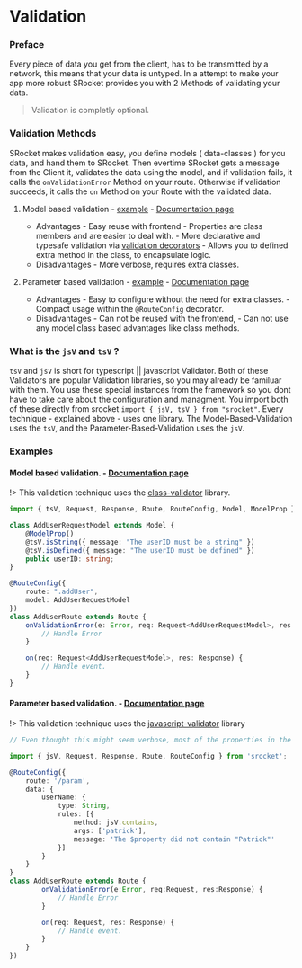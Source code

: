 # Validation

### Preface

Every piece of data you get from the client, has to be transmitted by a network, this means that your data is untyped.
In a attempt to make your app more robust SRocket provides you with 2 Methods of validating your data.

> Validation is completly optional.

### Validation Methods

SRocket makes validation easy, you define models ( data-classes ) for you data, and hand them to SRocket.
Then evertime SRocket gets a message from the Client it, validates the data using the model, and if validation fails, it calls the `onValidationError`
Method on your route. Otherwise if validation succeeds, it calls the `on` Method on your Route with the validated data.

1.  Model based validation - [example](/validation?id=model-based-validation) - [Documentation page](/model-validation)

    *   Advantages - Easy reuse with frontend - Properties are class members and are easier to deal with. - More declarative and typesafe validation via [validation decorators](https://www.npmjs.com/package/validator.ts) - Allows you to defined extra method in the class, to encapsulate logic.
    *   Disadvantages - More verbose, requires extra classes.

2.  Parameter based validation - [example](/validation?id=parameter-based-validation) - [Documentation page](/parameter-validation)
    *   Advantages - Easy to configure without the need for extra classes. - Compact usage within the `@RouteConfig` decorator.
    *   Disadvantages - Can not be reused with the frontend, - Can not use any model class based advantages like class methods.

### What is the `jsV` and `tsV` ?

`tsV` and `jsV` is short for typescript || javascript Validator. Both of these Validators are popular Validation libraries, so you may already
be familuar with them. You use these special instances from the framework so you dont have to take care about the configuration and managment.
You import both of these directly from srocket `import { jsV, tsV } from "srocket"`.
Every technique - explained above - uses one library. The Model-Based-Validation uses the `tsV`, and the Parameter-Based-Validation uses the `jsV`.

### Examples

#### Model based validation. - [Documentation page](/model-validation)

!> This validation technique uses the [class-validator](https://github.com/typestack/class-validator) library.

```ts
import { tsV, Request, Response, Route, RouteConfig, Model, ModelProp } from "srocket";

class AddUserRequestModel extends Model {
	@ModelProp()
	@tsV.isString({ message: "The userID must be a string" })
	@tsV.isDefined({ message: "The userID must be defined" })
	public userID: string;
}

@RouteConfig({
	route: ".addUser",
	model: AddUserRequestModel
})
class AddUserRoute extends Route {
	onValidationError(e: Error, req: Request<AddUserRequestModel>, res: Response) {
		// Handle Error
	}

	on(req: Request<AddUserRequestModel>, res: Response) {
		// Handle event.
	}
}
```

#### Parameter based validation. - [Documentation page](/parameter-validation)

!> This validation technique uses the [javascript-validator](https://github.com/chriso/validator.js) library

```ts
// Even thought this might seem verbose, most of the properties in the data object are optional.

import { jsV, Request, Response, Route, RouteConfig } from 'srocket';

@RouteConfig({
	route: '/param',
	data: {
		userName: {
			type: String,
			rules: [{
				method: jsV.contains,
				args: ['patrick'],
				message: 'The $property did not contain "Patrick"'
			}]
		}
	}
}
class AddUserRoute extends Route {
		onValidationError(e:Error, req:Request, res:Response) {
			// Handle Error
		}

		on(req: Request, res: Response) {
			// Handle event.
		}
	}
})
```
